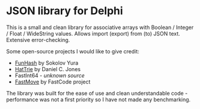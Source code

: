 # JSON library for Delphi

This is a small and clean library for associative arrays with Boolean / Integer / Float / WideString values. 
Allows import (export) from (to) JSON text. Extensive error-checking. 

Some open-source projects I would like to give credit:

* [FunHash](https://github.com/funny-falcon/funny_hash) by Sokolov Yura
* [HatTrie](https://github.com/dcjones/hat-trie) by Daniel C. Jones
* FastInt64 - _unknown source_
* [FastMove](http://fastcode.sourceforge.net/challenge_content/FastMove.html) by FastCode project

The library was built for the ease of use and clean understandable code - performance was not a first priority so I have not made any benchmarking.
